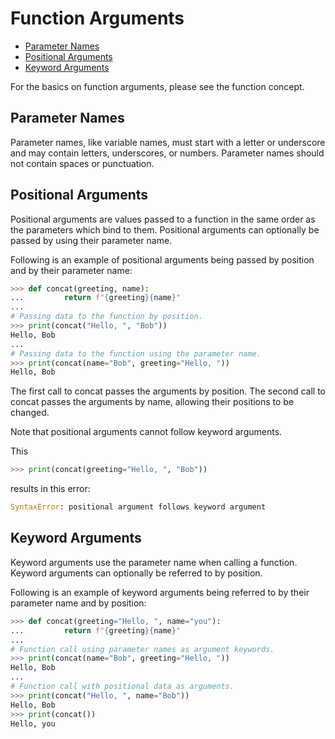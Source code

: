 # Function Arguments <!-- omit in toc -->

- [Parameter Names](#parameter-names)
- [Positional Arguments](#positional-arguments)
- [Keyword Arguments](#keyword-arguments)

For the basics on function arguments, please see the function concept.

## Parameter Names

Parameter names, like variable names, must start with a letter or underscore and
may contain letters, underscores, or numbers. Parameter names should not contain
spaces or punctuation.

## Positional Arguments

Positional arguments are values passed to a function in the same order as the
parameters which bind to them. Positional arguments can optionally be passed by
using their parameter name.

Following is an example of positional arguments being passed by position and by
their parameter name:

```python
>>> def concat(greeting, name):
...         return f"{greeting}{name}"
...
# Passing data to the function by position.
>>> print(concat("Hello, ", "Bob"))
Hello, Bob
...
# Passing data to the function using the parameter name.
>>> print(concat(name="Bob", greeting="Hello, "))
Hello, Bob
```

The first call to concat passes the arguments by position. The second call to
concat passes the arguments by name, allowing their positions to be changed.

Note that positional arguments cannot follow keyword arguments.

This

```python
>>> print(concat(greeting="Hello, ", "Bob"))
```

results in this error:

```python
SyntaxError: positional argument follows keyword argument
```

## Keyword Arguments

Keyword arguments use the parameter name when calling a function. Keyword
arguments can optionally be referred to by position.

Following is an example of keyword arguments being referred to by their
parameter name and by position:

```python
>>> def concat(greeting="Hello, ", name="you"):
...         return f"{greeting}{name}"
...
# Function call using parameter names as argument keywords.
>>> print(concat(name="Bob", greeting="Hello, "))
Hello, Bob
...
# Function call with positional data as arguments.
>>> print(concat("Hello, ", name="Bob"))
Hello, Bob
>>> print(concat())
Hello, you
```
